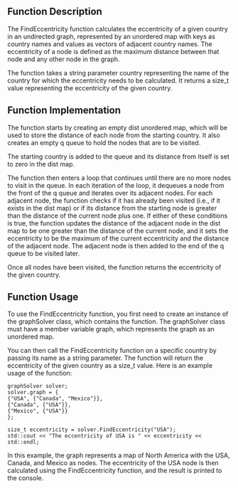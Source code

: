 ## Function Description
The FindEccentricity function calculates the eccentricity of a given country in an undirected graph, represented by an unordered map with keys as country names and values as vectors of adjacent country names. The eccentricity of a node is defined as the maximum distance between that node and any other node in the graph.

The function takes a string parameter country representing the name of the country for which the eccentricity needs to be calculated. It returns a size_t value representing the eccentricity of the given country.

## Function Implementation
The function starts by creating an empty dist unordered map, which will be used to store the distance of each node from the starting country. It also creates an empty q queue to hold the nodes that are to be visited.

The starting country is added to the queue and its distance from itself is set to zero in the dist map.

The function then enters a loop that continues until there are no more nodes to visit in the queue. In each iteration of the loop, it dequeues a node from the front of the q queue and iterates over its adjacent nodes. For each adjacent node, the function checks if it has already been visited (i.e., if it exists in the dist map) or if its distance from the starting node is greater than the distance of the current node plus one. If either of these conditions is true, the function updates the distance of the adjacent node in the dist map to be one greater than the distance of the current node, and it sets the eccentricity to be the maximum of the current eccentricity and the distance of the adjacent node. The adjacent node is then added to the end of the q queue to be visited later.

Once all nodes have been visited, the function returns the eccentricity of the given country.

## Function Usage
To use the FindEccentricity function, you first need to create an instance of the graphSolver class, which contains the function. The graphSolver class must have a member variable graph, which represents the graph as an unordered map.

You can then call the FindEccentricity function on a specific country by passing its name as a string parameter. The function will return the eccentricity of the given country as a size_t value. Here is an example usage of the function:

```
graphSolver solver;
solver.graph = {
{"USA", {"Canada", "Mexico"}},
{"Canada", {"USA"}},
{"Mexico", {"USA"}}
};

size_t eccentricity = solver.FindEccentricity("USA");
std::cout << "The eccentricity of USA is " << eccentricity << std::endl;
```

In this example, the graph represents a map of North America with the USA, Canada, and Mexico as nodes. The eccentricity of the USA node is then calculated using the FindEccentricity function, and the result is printed to the console.